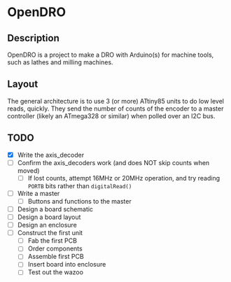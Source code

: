 # OpenDRO

## Description
OpenDRO is a project to make a DRO with Arduino(s) for machine tools, such as
lathes and milling machines.

## Layout
The general architecture is to use 3 (or more) ATtiny85 units to do low level
reads, quickly. They send the number of counts of the encoder to a master
controller (likely an ATmega328 or similar) when polled over an I2C bus.

## TODO
- [x] Write the axis_decoder
- [ ] Confirm the axis_decoders work (and does NOT skip counts when moved)
  - [ ] If lost counts, attempt 16MHz or 20MHz operation, and try reading `PORTB` bits rather than `digitalRead()`
- [ ] Write a master
  - [ ] Buttons and functions to the master
- [ ] Design a board schematic
- [ ] Design a board layout
- [ ] Design an enclosure
- [ ] Construct the first unit
  - [ ] Fab the first PCB
  - [ ] Order components
  - [ ] Assemble first PCB
  - [ ] Insert board into enclosure
  - [ ] Test out the wazoo
